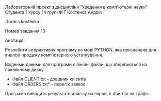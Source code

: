 Лабораторний проект
з дисципліни "Уведення в комп'ютерні науки"
Студента 1 курсу 14 групі ФІТ
Костенка Андрія

Логін:a.kostenko

Номер завдання 13

Анотація:

Розробити інтерактивну програму на мові PYTHON, яка призначена для аналізу продажу комп'ютерного устаткування.

Вхідними даними для програми є лінійні файли, що зберігаються на локальному диску.

* Файл CLIENT.txt - довідник клієнтів
* Файл ORDERS.txt* - перелік заявок

Програма виводить результати аналізу на екран, в файл та на графік